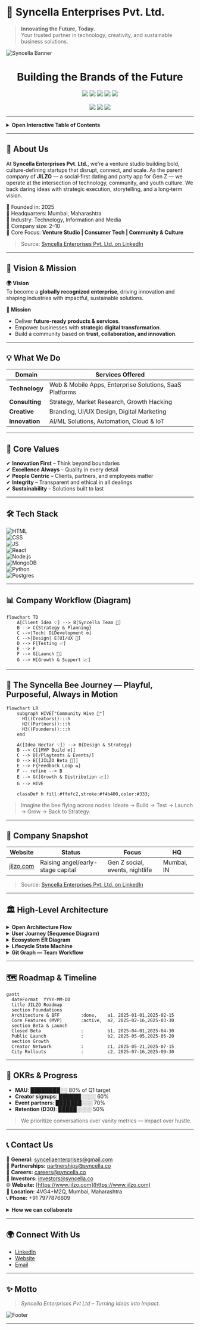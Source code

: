 # 🐍 Syncella Enterprises Pvt. Ltd.  

> **Innovating the Future, Today.**  
> Your trusted partner in technology, creativity, and sustainable business solutions.  

![Syncella Banner](https://media.licdn.com/dms/image/v2/D4D0BAQF8BUmMUcuYjA/company-logo_100_100/company-logo_100_100/0/1731928266300?e=1759363200&v=beta&t=G7pueNeyhGxrG43WM5yygdv35r-E5FAAPzD9XqsPQyo)  

<div align="center">

<h1>Building the Brands of the Future</h1>

<img src="https://img.shields.io/badge/Founded-2025-black?style=for-the-badge" />
<img src="https://img.shields.io/badge/HQ-Mumbai,%20IN-blue?style=for-the-badge" />
<img src="https://img.shields.io/badge/Focus-Venture%20Studio%20%7C%20Gen%20Z%20Consumer%20Tech-purple?style=for-the-badge" />
<img src="https://img.shields.io/badge/Now%20Raising-Angel%20/%20Early%20Stage-success?style=for-the-badge" />
<a href="https://www.jilzo.com/"><img src="https://img.shields.io/badge/Visit-JILZO.com-orange?style=for-the-badge" /></a>

<br/>
<br/>

<img src="https://img.shields.io/badge/%F0%9F%8E%89-Community%20%26%20Culture%20First-brightgreen?style=flat" />
<img src="https://img.shields.io/badge/%F0%9F%9A%80-Ship%20Fast,%20Learn%20Faster-informational?style=flat" />
<img src="https://img.shields.io/badge/%E2%9C%85-Execution%20%26%20Storytelling%20DNA-blueviolet?style=flat" />

</div>

---

<details>
  <summary><b>Open Interactive Table of Contents</b></summary>

- **About Us**
- **Vision & Mission**
- **What We Do**
- **Core Values**
- **Tech Stack**
- **Company Workflow**
- **Bee Journey (Gamified)**
- **Architecture & Data Flow**
- **Roadmap & Timeline**
- **OKRs & Progress**
- **Company Snapshot**
- **Contact & Connect**
- **Motto**

</details>

---

## 🏢 About Us  
At **Syncella Enterprises Pvt. Ltd.**, we’re a venture studio building bold, culture-defining startups that disrupt, connect, and scale. As the parent company of **JILZO** — a social‑first dating and party app for Gen Z — we operate at the intersection of technology, community, and youth culture. We back daring ideas with strategic execution, storytelling, and a long‑term vision.  

🔹 Founded in: 2025  
🔹 Headquarters: Mumbai, Maharashtra  
🔹 Industry: Technology, Information and Media  
🔹 Company size: 2–10  
🔹 Core Focus: **Venture Studio | Consumer Tech | Community & Culture**  

> Source: [Syncella Enterprises Pvt. Ltd. on LinkedIn](https://www.linkedin.com/company/syncellaenterprises/)  

---

## 🎯 Vision & Mission  

**🌍 Vision**  
To become a **globally recognized enterprise**, driving innovation and shaping industries with impactful, sustainable solutions.  

**🚀 Mission**  
- Deliver **future-ready products & services**.  
- Empower businesses with **strategic digital transformation**.  
- Build a community based on **trust, collaboration, and innovation**.  

---

## 💡 What We Do  

| Domain              | Services Offered |
|---------------------|------------------|
| **Technology**      | Web & Mobile Apps, Enterprise Solutions, SaaS Platforms |
| **Consulting**      | Strategy, Market Research, Growth Hacking |
| **Creative**        | Branding, UI/UX Design, Digital Marketing |
| **Innovation**      | AI/ML Solutions, Automation, Cloud & IoT |

---

## 🧩 Core Values  
✔ **Innovation First** – Think beyond boundaries  
✔ **Excellence Always** – Quality in every detail  
✔ **People Centric** – Clients, partners, and employees matter  
✔ **Integrity** – Transparent and ethical in all dealings  
✔ **Sustainability** – Solutions built to last  

---

## 🛠️ Tech Stack  

![HTML](https://img.shields.io/badge/Code-HTML-orange?logo=html5)  
![CSS](https://img.shields.io/badge/Code-CSS-blue?logo=css3)  
![JS](https://img.shields.io/badge/Code-JavaScript-yellow?logo=javascript)  
![React](https://img.shields.io/badge/Frontend-React-blue?logo=react)  
![Node.js](https://img.shields.io/badge/Backend-Node.js-green?logo=node.js)  
![MongoDB](https://img.shields.io/badge/Database-MongoDB-green?logo=mongodb)  
![Python](https://img.shields.io/badge/AI-Python-blue?logo=python)  
![Postgres](https://img.shields.io/badge/Database-PostgreSQL-316192?logo=postgresql)  

---

## 📊 Company Workflow (Diagram)  

```mermaid
flowchart TD
    A[Client Idea 💡] --> B[Syncella Team 🤝]
    B --> C{Strategy & Planning}
    C -->|Tech| D[Development ⚙️]
    C -->|Design| E[UI/UX 🎨]
    D --> F[Testing ✅]
    E --> F
    F --> G[Launch 🚀]
    G --> H[Growth & Support 📈]
```

---

## 🐝 The Syncella Bee Journey — Playful, Purposeful, Always in Motion

```mermaid
flowchart LR
    subgraph HIVE["Community Hive 🧡"]
      H1((Creators)):::h
      H2((Partners)):::h
      H3((Founders)):::h
    end

    A([Idea Nectar 💡]) --> B{Design & Strategy}
    B --> C[[MVP Build ⚙️]]
    C --> D[/Playtests & Events/]
    D --> E[[JILZO Beta 🚀]]
    E --> F{Feedback Loop ♻️}
    F -- refine --> B
    E --> G([Growth & Distribution 📈])
    G --> HIVE

    classDef h fill:#ffefc2,stroke:#f4b400,color:#333;
```

> Imagine the bee flying across nodes: Ideate → Build → Test → Launch → Grow → Back to Strategy.

---

## 🧭 Company Snapshot

| **Website** | **Status** | **Focus** | **HQ** |
|---|---|---|---|
| [jilzo.com](https://www.jilzo.com/) | Raising angel/early-stage capital | Gen Z social, events, nightlife | Mumbai, IN |

> Source: [Syncella Enterprises Pvt. Ltd. on LinkedIn](https://www.linkedin.com/company/syncellaenterprises/)  

---

## 🏛️ High‑Level Architecture

<details>
  <summary><b>Open Architecture Flow</b></summary>

```mermaid
flowchart LR
  subgraph Client Apps
    Web[Web App (Next.js)]
    Mobile[Mobile App]
  end

  Web --> API
  Mobile --> API

  subgraph Platform
    API[(API Gateway / BFF)]
    SVC1[User Service]
    SVC2[Events/Parties Service]
    SVC3[Recommendations/Matching]
    SVC4[Notifications]
    QUEUE[(Event Bus/Queue)]
  end

  API --> SVC1
  API --> SVC2
  API --> SVC3
  API --> SVC4
  SVC2 -- emits --> QUEUE
  SVC3 -- consumes --> QUEUE

  subgraph Data Layer
    DB[(PostgreSQL / MongoDB)]
    Cache[(Redis)]
    Lake[(Analytics Lake)]
  end

  SVC1 --> DB
  SVC2 --> DB
  SVC3 --> DB
  SVC4 --> DB
  SVC3 --> Cache
  SVC1 --> Lake
  SVC2 --> Lake
  SVC3 --> Lake
```

</details>

<details>
  <summary><b>User Journey (Sequence Diagram)</b></summary>

```mermaid
sequenceDiagram
  participant U as User
  participant W as Web/Mobile
  participant A as API/BFF
  participant R as Reco Service
  participant D as DB

  U->>W: Open JILZO
  W->>A: GET /feed
  A->>R: Generate personalized feed
  R->>D: Fetch profiles/events
  D-->>R: Data rows
  R-->>A: Ranked results
  A-->>W: Feed payload
  W-->>U: Interactive cards
```

</details>

<details>
  <summary><b>Ecosystem ER Diagram</b></summary>

```mermaid
erDiagram
  USER ||--o{ RSVP : attends
  USER ||--o{ LIKE : likes
  EVENT ||--o{ RSVP : has
  EVENT ||--o{ LIKE : receives
  USER ||--o{ MESSAGE : sends
  USER ||--o{ MATCH : forms
```

</details>

<details>
  <summary><b>Lifecycle State Machine</b></summary>

```mermaid
stateDiagram-v2
  [*] --> Ideation
  Ideation --> MVP
  MVP --> Beta
  Beta --> Launch
  Launch --> Scale
  Scale --> [*]
  Beta --> Ideation: Pivot
```

</details>

<details>
  <summary><b>Git Graph — Team Workflow</b></summary>

```mermaid
gitGraph
  commit id: "init"
  branch feature/reco
  commit id: "reco-core"
  branch feature/events
  checkout feature/events
  commit id: "events-api"
  checkout main
  merge feature/reco
  merge feature/events
  commit id: "beta-release"
```

</details>

---

## 🗺️ Roadmap & Timeline

```mermaid
gantt
  dateFormat  YYYY-MM-DD
  title JILZO Roadmap
  section Foundations
  Architecture & BFF        :done,    a1, 2025-01-01,2025-02-15
  Core Features (MVP)       :active,  a2, 2025-02-16,2025-03-30
  section Beta & Launch
  Closed Beta               :         b1, 2025-04-01,2025-04-30
  Public Launch             :         b2, 2025-05-05,2025-05-20
  section Growth
  Creator Network           :         c1, 2025-05-21,2025-07-15
  City Rollouts             :         c2, 2025-07-16,2025-09-30
```

---

## 🎯 OKRs & Progress

- **MAU**: ████████░░ 80% of Q1 target  
- **Creator signups**: ██████░░░░ 60%  
- **Event partners**: ███████░░░ 70%  
- **Retention (D30)**: █████░░░░ 50%  

> We prioritize conversations over vanity metrics — impact over hustle.

---

## 📞 Contact Us

📧 **General:** [syncellaenterprises@gmail.com](mailto:syncellaenterprises@gmail.com)  
🤝 **Partnerships:** partnerships@syncella.co  
💼 **Careers:** careers@syncella.co  
💸 **Investors:** investors@syncella.co  
🌐 **Website:** [https://www.jilzo.com](https://www.jilzo.com)  
📍 **Location:** 4VG4+M2Q, Mumbai, Maharashtra  
📞 **Phone:** +91 7977876609  

<details>
  <summary><b>How we can collaborate</b></summary>

- Co‑host Gen Z community events
- Brand partnerships and collabs
- Creator onboarding and showcases
- Pilot new features with your audience

</details>

---

## 🌍 Connect With Us

* [LinkedIn](https://www.linkedin.com/company/syncellaenterprises/)
* [Website](https://www.jilzo.com/)
* [Email](mailto:syncellaenterprises@gmail.com)

---

## ✨ Motto

> *Syncella Enterprises Pvt Ltd – Turning Ideas into Impact.*

![Footer](https://media.licdn.com/dms/image/v2/D4D0BAQF8BUmMUcuYjA/company-logo_100_100/company-logo_100_100/0/1731928266300?e=1759363200&v=beta&t=G7pueNeyhGxrG43WM5yygdv35r-E5FAAPzD9XqsPQyo)

---